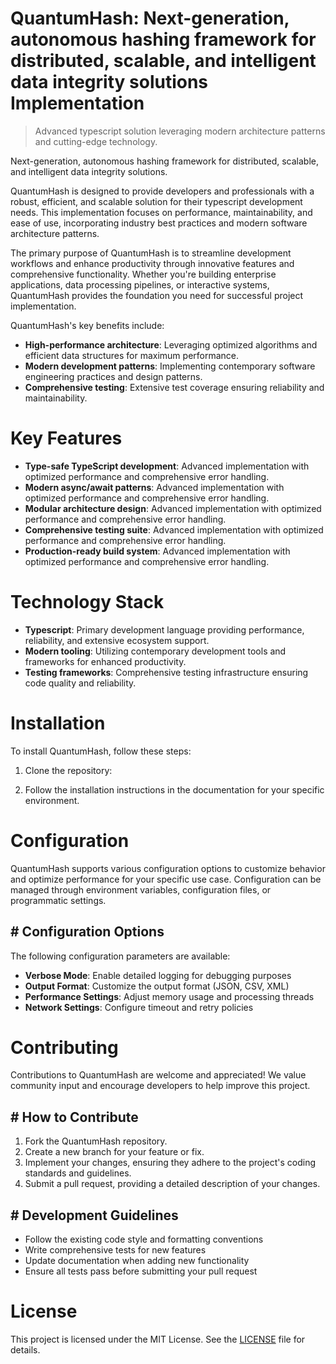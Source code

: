 <!-- fallback_QuantumHash_20250802220456_69124 -->

# QuantumHash: Next-generation, autonomous hashing framework for distributed, scalable, and intelligent data integrity solutions Implementation
> Advanced typescript solution leveraging modern architecture patterns and cutting-edge technology.

Next-generation, autonomous hashing framework for distributed, scalable, and intelligent data integrity solutions.

QuantumHash is designed to provide developers and professionals with a robust, efficient, and scalable solution for their typescript development needs. This implementation focuses on performance, maintainability, and ease of use, incorporating industry best practices and modern software architecture patterns.

The primary purpose of QuantumHash is to streamline development workflows and enhance productivity through innovative features and comprehensive functionality. Whether you're building enterprise applications, data processing pipelines, or interactive systems, QuantumHash provides the foundation you need for successful project implementation.

QuantumHash's key benefits include:

* **High-performance architecture**: Leveraging optimized algorithms and efficient data structures for maximum performance.
* **Modern development patterns**: Implementing contemporary software engineering practices and design patterns.
* **Comprehensive testing**: Extensive test coverage ensuring reliability and maintainability.

# Key Features

* **Type-safe TypeScript development**: Advanced implementation with optimized performance and comprehensive error handling.
* **Modern async/await patterns**: Advanced implementation with optimized performance and comprehensive error handling.
* **Modular architecture design**: Advanced implementation with optimized performance and comprehensive error handling.
* **Comprehensive testing suite**: Advanced implementation with optimized performance and comprehensive error handling.
* **Production-ready build system**: Advanced implementation with optimized performance and comprehensive error handling.

# Technology Stack

* **Typescript**: Primary development language providing performance, reliability, and extensive ecosystem support.
* **Modern tooling**: Utilizing contemporary development tools and frameworks for enhanced productivity.
* **Testing frameworks**: Comprehensive testing infrastructure ensuring code quality and reliability.

# Installation

To install QuantumHash, follow these steps:

1. Clone the repository:


2. Follow the installation instructions in the documentation for your specific environment.

# Configuration

QuantumHash supports various configuration options to customize behavior and optimize performance for your specific use case. Configuration can be managed through environment variables, configuration files, or programmatic settings.

## # Configuration Options

The following configuration parameters are available:

* **Verbose Mode**: Enable detailed logging for debugging purposes
* **Output Format**: Customize the output format (JSON, CSV, XML)
* **Performance Settings**: Adjust memory usage and processing threads
* **Network Settings**: Configure timeout and retry policies

# Contributing

Contributions to QuantumHash are welcome and appreciated! We value community input and encourage developers to help improve this project.

## # How to Contribute

1. Fork the QuantumHash repository.
2. Create a new branch for your feature or fix.
3. Implement your changes, ensuring they adhere to the project's coding standards and guidelines.
4. Submit a pull request, providing a detailed description of your changes.

## # Development Guidelines

* Follow the existing code style and formatting conventions
* Write comprehensive tests for new features
* Update documentation when adding new functionality
* Ensure all tests pass before submitting your pull request

# License

This project is licensed under the MIT License. See the [LICENSE](https://github.com/cerenyilmazjinx/QuantumHash/blob/main/LICENSE) file for details.
